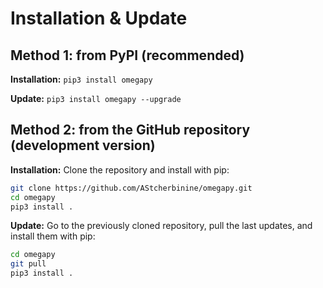 # Installation & Update
## Method 1: from PyPI (recommended)
**Installation:** `pip3 install omegapy`

**Update:** `pip3 install omegapy --upgrade` 


## Method 2: from the GitHub repository (development version)
**Installation:** Clone the repository and install with pip:

~~~bash
git clone https://github.com/AStcherbinine/omegapy.git
cd omegapy
pip3 install .
~~~

**Update:** Go to the previously cloned repository, pull the last updates, and install them with pip:
~~~bash
cd omegapy
git pull
pip3 install .
~~~

